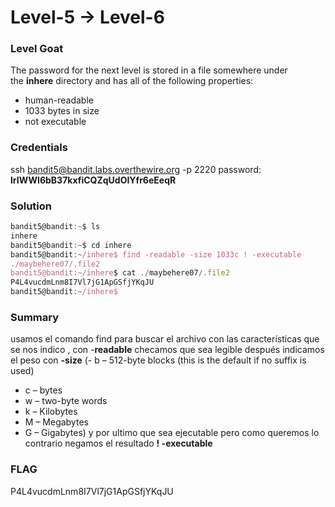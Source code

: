 # Level-5 -> Level-6

### Level Goat
The password for the next level is stored in a file somewhere under the **inhere** directory and has all of the following properties:

- human-readable
- 1033 bytes in size
- not executable
### Credentials
ssh bandit5@bandit.labs.overthewire.org -p 2220
password: **lrIWWI6bB37kxfiCQZqUdOIYfr6eEeqR**
### Solution
```js
bandit5@bandit:~$ ls
inhere
bandit5@bandit:~$ cd inhere
bandit5@bandit:~/inhere$ find -readable -size 1033c ! -executable
./maybehere07/.file2
bandit5@bandit:~/inhere$ cat ./maybehere07/.file2
P4L4vucdmLnm8I7Vl7jG1ApGSfjYKqJU
bandit5@bandit:~/inhere$ 

```
### Summary
usamos el comando find para buscar el archivo con las características que se nos indico ,
con -**readable** checamos que sea legible después indicamos el peso con **-size**
(- b – 512-byte blocks (this is the default if no suffix is used)
- c – bytes
- w – two-byte words
- k – Kilobytes
- M – Megabytes
- G – Gigabytes)
y por ultimo que sea ejecutable pero como queremos lo contrario negamos el resultado
**! -executable**
### FLAG
P4L4vucdmLnm8I7Vl7jG1ApGSfjYKqJU 